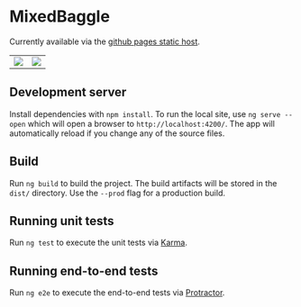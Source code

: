 # MixedBaggle

Currently available via the [github pages static host](https://morgulking75.github.io/SMBGG/).
<table>
    <tr>
        <td><img src="./readme/game.png"/></td>
        <td><img src="./readme/settings.png"/></td>
    </tr>
</table>

## Development server

Install dependencies with `npm install`. To run the local site, use `ng serve --open` which will open a browser to `http://localhost:4200/`. The app will automatically reload if you change any of the source files.

## Build

Run `ng build` to build the project. The build artifacts will be stored in the `dist/` directory. Use the `--prod` flag for a production build.

## Running unit tests

Run `ng test` to execute the unit tests via [Karma](https://karma-runner.github.io).

## Running end-to-end tests

Run `ng e2e` to execute the end-to-end tests via [Protractor](http://www.protractortest.org/).

